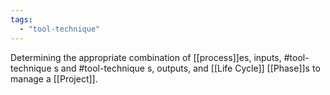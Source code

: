 ```yaml
---
tags:
  - "tool-technique"
---
```

Determining the appropriate combination of [[process]]es, inputs, #tool-technique s and #tool-technique s, outputs, and [[Life Cycle]] [[Phase]]s to manage a [[Project]].